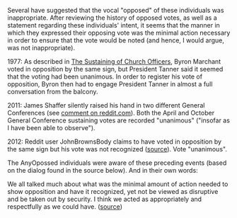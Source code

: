 Several have suggested that the vocal "opposed" of these individuals was inappropriate.  After reviewing the history of opposed votes, as well as a statement regarding these individuals' intent, it seems that the manner in which they expressed their opposing vote was the minimal action necessary in order to ensure that the vote would be noted (and hence, I would argue, was not inappropriate).

1977: As described in [The Sustaining of Church Officers](https://www.lds.org/general-conference/1977/10/the-sustaining-of-church-officers?lang=eng), Byron Marchant voted in opposition by the same sign, but President Tanner said it seemed that the voting had been unanimous.  In order to register his vote of opposition, Byron then had to engage President Tanner in almost a full conversation from the balcony.

2011: James Shaffer silently raised his hand in two different General Conferences (see [comment on reddit.com](https://www.reddit.com/r/exmormon/comments/31j32b/i_am_don_braegger_i_also_voted_opposed_ama/cq2dopi/)).  Both the April and October General Conference sustaining votes are recorded "unanimous" ("insofar as I have been able to observe").

2012: Reddit user JohnBrownsBody claims to have voted in opposition by the same sign but his vote was not recognized ([source](https://www.reddit.com/r/exmormon/comments/rotuc/the_voting_so_far_as_i_have_been_able_to_observe/)).  Vote "unanimous".

The AnyOpossed individuals were aware of these preceding events (based on the dialog found in the source below).  And in their own words:

We all talked much about what was the minimal amount of action needed to show opposition and have it recognized, yet not be viewed as disruptive and be taken out by security. I think we acted as appropriately and respectfully as we could have. ([source](https://www.reddit.com/r/exmormon/comments/31j32b/i_am_don_braegger_i_also_voted_opposed_ama/cq251n3/))

